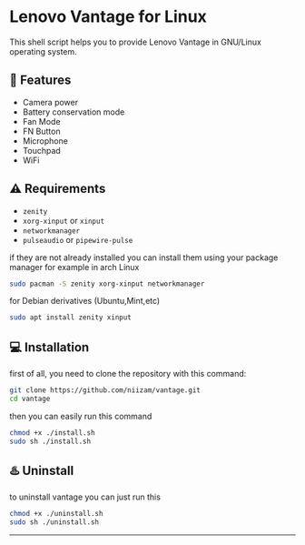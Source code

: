 # Lenovo Vantage for Linux
This shell script helps you to provide Lenovo Vantage in GNU/Linux operating system.

## :rocket: Features
* Camera power
* Battery conservation mode
* Fan Mode
* FN Button
* Microphone
* Touchpad
* WiFi

## :warning: Requirements
* `zenity`
* `xorg-xinput` or `xinput`
* `networkmanager`
* `pulseaudio` or `pipewire-pulse`


if they are not already installed you can install them using your package manager for example in arch Linux
```bash
sudo pacman -S zenity xorg-xinput networkmanager
``` 
for Debian derivatives (Ubuntu,Mint,etc)
```bash
sudo apt install zenity xinput
```
## :computer: Installation

first of all, you need to clone the repository with this command:
```bash
git clone https://github.com/niizam/vantage.git
cd vantage
```
then you can easily run this command

```bash
chmod +x ./install.sh
sudo sh ./install.sh
```

## :hotsprings: Uninstall
to uninstall vantage you can just run this

```bash
chmod +x ./uninstall.sh
sudo sh ./uninstall.sh
```

---
